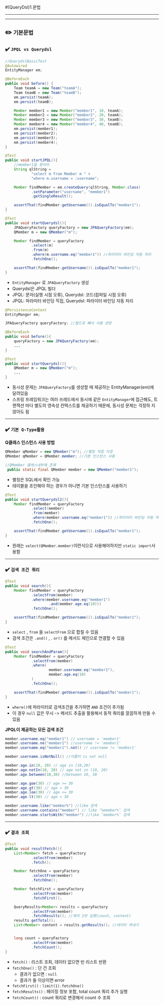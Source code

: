 #(QueryDsl)1.문법

---
---
## ✏️ `기본문법`
### ✔️ `JPQL vs Querydsl`
```java
//QuerydslBasicTest
@Autowired
EntityManager em;

@BeforeEach
public void before() {
    Team teamA = new Team("teamA");
    Team teamB = new Team("teamB");
    em.persist(teamA);
    em.persist(teamB);

    Member member1 = new Member("member1", 10, teamA);
    Member member2 = new Member("member2", 20, teamA);
    Member member3 = new Member("member3", 30, teamB);
    Member member4 = new Member("member4", 40, teamB);
    em.persist(member1);
    em.persist(member2);
    em.persist(member3);
    em.persist(member4);
}

@Test
public void startJPQL(){
    //member1을 찾아라
    String qlString =
            "select m from Member m " +
            "where m.username = :username";

    Member findMember = em.createQuery(qlString, Member.class)
            .setParameter("username", "member1")
            .getSingleResult();

    assertThat(findMember.getUsername()).isEqualTo("member1");
}

@Test
public void startQuerydsl(){
    JPAQueryFactory queryFactory = new JPAQueryFactory(em);
    QMember m = new QMember("m");

    Member findMember = queryFactory
            .select(m)
            .from(m)
            .where(m.username.eq("member1")) //파리미터 바인딩 자동 처리
            .fetchOne();

    assertThat(findMember.getUsername()).isEqualTo("member1");
}
```
- `EntityManager` 로 `JPAQueryFactory` 생성
- Querydsl은 JPQL 빌더
- JPQL: 문자(실행 시점 오류), Querydsl: 코드(컴파일 시점 오류)
- JPQL: 파라미터 바인딩 직접, Querydsl: 파라미터 바인딩 자동 처리

```java
@PersistenceContext
EntityManger em;

JPAQueryFactory queryFactory; //필드로 빼서 사용 권장

@BeforeEach
public void before(){
    queryFactory = new JPAQueryFactory(em);
    ...
}

@Test
public void startQuerydsl(){
    QMember m = new QMember("m");
    ...
}
```
- 동시성 문제는 `JPAQueryFactory`를 생성할 때 제공하는 EntityManager(em)에 달려있음
- 스프링 프레임워크는 여러 쓰레드에서 동시에 같은
`EntityManager`에 접근해도, 트랜잭션 마다 별도의 영속성 컨텍스트를 제공하기 때문에, 동시성 문제는 걱정하
지 않아도 됨



---
### ✔️ `기본 Q-Type활용`
**Q클래스 인스턴스 사용 방법**
```java
QMember qMember = new QMember("m"); //별칭 직접 지정
QMember qMember = QMember.member; //기본 인스턴스 사용
```
```java
//QMember 클래스내부에 존재
 public static final QMember member = new QMember("member1");
```
- 별칭은 SQL에서 확인 가능
- 테이블을 조인해야 하는 경우가 아니면 기본 인스턴스를 사용하기

```java
@Test
public void startQuerydsl2(){
    Member findMember = queryFactory
            .select(member)
            .from(member)
            .where(member.username.eq("member1")) //파리미터 바인딩 자동 처리
            .fetchOne();

    assertThat(findMember.getUsername()).isEqualTo("member1");
}
```
- 원래는 `select(QMember.member)`이런식으로 사용해야하지만 `static import`사용함


----
### ✔️ `검색 조건 쿼리`
```java
@Test
public void search(){
    Member findMember = queryFactory
            .selectFrom(member)
            .where(member.username.eq("member1")
                    .and(member.age.eq(10)))
            .fetchOne();

    assertThat(findMember.getUsername()).isEqualTo("member1");
}
```
- `select` , `from` 을 `selectFrom` 으로 합칠 수 있음
- 검색 조건은 `.and()` , . `or()` 를 메서드 체인으로 연결할 수 있음

```java
@Test
public void searchAndParam(){
    Member findMember = queryFactory
            .selectFrom(member)
            .where(
                    member.username.eq("member1"),
                    member.age.eq(10)
            )
            .fetchOne();

    assertThat(findMember.getUsername()).isEqualTo("member1");
}
```
- `where()`에 파라미터로 검색조건을 추가하면 `AND` 조건이 추가됨
- 이 경우 `null` 값은 무시 -> 메서드 추출을 활용해서 동적 쿼리를 깔끔하게 만들 수 있음


**JPQL이 제공하는 모든 검색 조건**
```java
member.username.eq("member1") // username = 'member1'
member.username.ne("member1") //username != 'member1'
member.username.eq("member1").not() // username != 'member1'

member.username.isNotNull() //이름이 is not null

member.age.in(10, 20) // age in (10,20)
member.age.notIn(10, 20) // age not in (10, 20)
member.age.between(10,30) //between 10, 30

member.age.goe(30) // age >= 30
member.age.gt(30) // age > 30
member.age.loe(30) // age <= 30
member.age.lt(30) // age < 30

member.username.like("member%") //like 검색
member.username.contains("member") // like ‘%member%’ 검색
member.username.startsWith("member") //like ‘member%’ 검색
```

---
### ✔️ `결과 조회`

```java
@Test
public void resultFetch(){
    List<Member> fetch = queryFactory
            .selectFrom(member)
            .fetch();

    Member fetchOne = queryFactory
            .selectFrom(member)
            .fetchOne();

    Member fetchFirst = queryFactory
            .selectFrom(member)
            .fetchFirst();

    QueryResults<Member> results = queryFactory
            .selectFrom(member)
            .fetchResults(); //쿼리 2번 실행(count, content)
    results.getTotal();
    List<Member> content = results.getResults(); //데이터 꺼내기


    long count = queryFactory
            .selectFrom(member)
            .fetchCount();
}
```
- `fetch()` : 리스트 조회, 데이터 없으면 빈 리스트 반환
- `fetchOne()` : 단 건 조회
    - 결과가 없으면 : `null` 
    - 결과가 둘 이상이면 error
- `fetchFirst()` : `limit(1).fetchOne()`
- `fetchResults()` : 페이징 정보 포함, total count 쿼리 추가 실행
- `fetchCount()` : count 쿼리로 변경해서 count 수 조회
